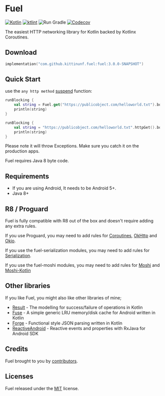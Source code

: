 # Fuel

[![Kotlin](https://img.shields.io/badge/Kotlin-1.4.10-blue.svg)](http://kotlinlang.org)
[![ktlint](https://img.shields.io/badge/code%20style-%E2%9D%A4-FF4081.svg)](https://ktlint.github.io)
![Run Gradle](https://github.com/kittinunf/fuel/workflows/Run%20Gradle/badge.svg?branch=okfuel)
[![Codecov](https://codecov.io/github/kittinunf/fuel/coverage.svg?branch=3.x)](https://codecov.io/gh/kittinunf/fuel/branch/3.x)

The easiest HTTP networking library for Kotlin backed by Kotlinx Coroutines.

## Download

```kotlin
implementation("com.github.kittinunf.fuel:fuel:3.0.0-SNAPSHOT")
```

## Quick Start

use the `any http method` [suspend](https://kotlinlang.org/docs/reference/coroutines/basics.html) function:

```kotlin
runBlocking {
    val string = Fuel.get("https://publicobject.com/helloworld.txt").body!!.string()
    println(string)
}

runBlocking {
    val string = "https://publicobject.com/helloworld.txt".httpGet().body!!.string()
    println(string)
}

```

Please note it will throw Exceptions. Make sure you catch it on the production apps.

Fuel requires Java 8 byte code.

## Requirements
- If you are using Android, It needs to be Android 5+.
- Java 8+

## R8 / Proguard

Fuel is fully compatible with R8 out of the box and doesn't require adding any extra rules.

If you use Proguard, you may need to add rules for [Coroutines](https://github.com/Kotlin/kotlinx.coroutines/blob/master/kotlinx-coroutines-core/jvm/resources/META-INF/proguard/coroutines.pro), [OkHttp](https://github.com/square/okhttp/blob/master/okhttp/src/main/resources/META-INF/proguard/okhttp3.pro) and [Okio](https://github.com/square/okio/blob/master/okio/src/jvmMain/resources/META-INF/proguard/okio.pro).

If you use the fuel-serialization modules, you may need to add rules for [Serialization](https://github.com/Kotlin/kotlinx.serialization#androidjvm).

If you use the fuel-moshi modules, you may need to add rules for [Moshi](https://github.com/square/moshi/blob/master/moshi/src/main/resources/META-INF/proguard/moshi.pro) and [Moshi-Kotlin](https://github.com/square/moshi/blob/master/kotlin/reflect/src/main/resources/META-INF/proguard/moshi-kotlin.pro)

## Other libraries

If you like Fuel, you might also like other libraries of mine;
* [Result](https://github.com/kittinunf/Result) - The modelling for success/failure of operations in Kotlin
* [Fuse](https://github.com/kittinunf/Fuse) - A simple generic LRU memory/disk cache for Android written in Kotlin
* [Forge](https://github.com/kittinunf/Forge) - Functional style JSON parsing written in Kotlin
* [ReactiveAndroid](https://github.com/kittinunf/ReactiveAndroid) - Reactive events and properties with RxJava for Android SDK

## Credits

Fuel brought to you by [contributors](https://github.com/kittinunf/Fuel/graphs/contributors).

## Licenses

Fuel released under the [MIT](https://opensource.org/licenses/MIT) license.
